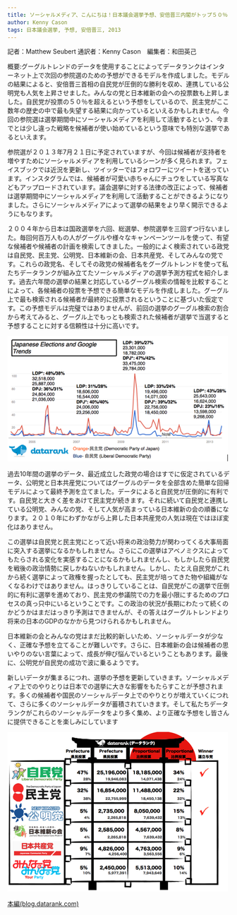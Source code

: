 ```yaml
---
title: ソーシャルメディア、こんにちは！日本議会選挙予想、安倍晋三内閣がトップ５０％
author: Kenny Cason
tags: 日本議会選挙, 予想, 安倍晋三, 2013
---
```


記者：Matthew Seubert 通訳者：Kenny Cason　編集者：和田英己

概要:グーグルトレンドのデータを使用することによってデータランクはインターネット上で次回の参院選のための予想ができるモデルを作成しました。モデルの結果によると、安倍晋三首相の自民党が圧倒的な勝利を収め、連携している公明党も人気を上昇させました。みんなの党と日本維新の会への投票数も上昇しました。自民党が投票の５０％を超えるという予想をしているので、民主党がここ数年の歴史の中で最も失望する結果に向かっているといえるかもしれません。今回の参院選は選挙期間中にソーシャルメディアを利用して活動するという、今までとは少し違った戦略を候補者が使い始めているという意味でも特別な選挙であるといえます。 

参院選が２０１３年7月２１日に予定されていますが、今回は候補者が支持者を増やすためにソーシャルメディアを利用しているシーンが多く見られます。フェイスブックでは近況を更新し、ツイッターではフォロワーにツイートを送っています。インスタグラムでは、候補者が可愛い赤ちゃんにチュウをしている写真などもアップロードされています。議会選挙に対する法律の改正によって、候補者は選挙期間中にソーシャルメディアを利用して活動することができるようになりました。さらにソーシャルメディアによって選挙の結果をより早く開示できるようにもなります。 

２００４年から日本は国政選挙を六回、総選挙、参院選挙を三回ずつ行ないました。毎回何百万人もの人がグーグルや様々なキャンペーンツールを使って、有望な候補者や候補者の計画を検索してきました。一般的によく検索されている政党は自民党、民主党、公明党、日本維新の会、日本共産党、そしてみんなの党です。これらの政党名、そしてその政党の候補者名をグーグルトレンドを使って私たちデータランクが組み立てたソーシャルメディアの選挙予測方程式を紹介します。過去六年間の選挙の結果と対応しているグーグル検索の情報を比較することによって、各候補者の投票を予想できる簡単なモデルを作成しました。グーグル上で最も検索される候補者が最終的に投票されるということに基づいた仮定です。この予想モデルは完璧ではありませんが、前回の選挙のグーグル検索の割合から考えてみると、グーグル上でもっとも検索された候補者が選挙で当選すると予想することに対する信頼性は十分に高いです。

<img src="/images/blog/japan_election01.png" />

過去10年間の選挙のデータ、最近成立した政党の場合はすでに仮定されているデータ、公明党と日本共産党についてはグーグルのデータを全部含めた簡単な回帰モデルによって最終予測を立てました。データによると自民党が圧倒的に有利です。自民党と大きく差をあけて民主党が続きます。それに続いて自民党と連携している公明党、みんなの党、そして人気が高まっている日本維新の会の順番になります。２０１０年にわずかながら上昇した日本共産党の人気は現在ではほぼ変化はありません。 

この選挙は自民党と民主党にとって近い将来の政治勢力が関わってくる大事局面に突入する選挙になるかもしれません。さらにこの選挙はアベノミクスによってもたらされる変化を実感することになるかもしれませんし、もしかしたら自民党を戦後の政治情勢に戻しかねないかもしれません。しかし、たとえ自民党がこれから続く選挙によって政権を握ったとしても、民主党が培ってきた物や組織がなくなるわけではありません。はっきりしていることは、自民党がこの選挙で圧倒的に有利に選挙を進めており、民主党の参議院での力を最小限にするためのプロセスの真っ只中にいるということです。この政治の状況が長期にわたって続くのかどうかはまだはっきり予測はできませんが、その答えはグーグルトレンドより将来の日本のGDPのなかから見つけられるかもしれません。

日本維新の会とみんなの党はまだ比較的新しいため、ソーシャルデータが少なく、正確な予想を立てることが難しいです。さらに、日本維新の会は候補者の思いやりのない言葉によって、成長が伸び悩んでいるということもあります。最後に、公明党が自民党の成功で波に乗るようです。

新しいデータが集まるにつれ、選挙の予想を更新していきます。ソーシャルメディア上でのやりとりは日本での選挙に大きな影響をもたらすことが予想されます。多くの候補者や国民のソーシャルデータ上でのやりとりが増えていくにつれて、さらに多くのソーシャルデータが蓄積されていきます。そして私たちデータランクがこれらのソーシャルデータをより多く集め、より正確な予想をし皆さんに提供できることを楽しみにしています

<img src="/images/blog/japan_election02.png" />

<a href="http://blog.datarank.com/post/56018471303/50" target="_blank">本編(blog.datarank.com)</a>